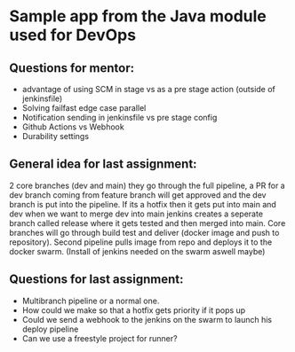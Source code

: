 # Sample app from the Java module used for DevOps


## Questions for mentor:
- advantage of using SCM in stage vs as a pre stage action (outside of jenkinsfile)
- Solving failfast edge case parallel
- Notification sending in jenkinsfile vs pre stage config
- Github Actions vs Webhook
- Durability settings


## General idea for last assignment:
2 core branches (dev and main) they go through the full pipeline, a PR for a dev branch coming from feature branch will get approved and the dev branch is put into the pipeline. If its a hotfix then it gets put into main and dev when we want to merge dev into main jenkins creates a seperate branch called release where it gets tested and then merged into main. Core branches will go through build test and deliver (docker image and push to repository). Second pipeline pulls image from repo and deploys it to the docker swarm. (Install of jenkins needed on the swarm aswell maybe)

## Questions for last assignment:
- Multibranch pipeline or a normal one.
- How could we make so that a hotfix gets priority if it pops up
- Could we send a webhook to the jenkins on the swarm to launch his deploy pipeline 
- Can we use a freestyle project for runner?
